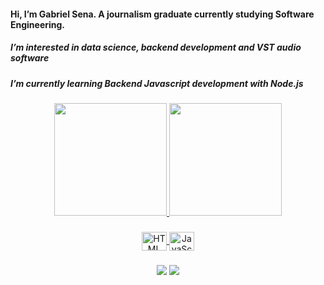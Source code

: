 #### Hi, I’m Gabriel Sena. A journalism graduate currently studying Software Engineering.
##### I’m interested in data science, backend development and VST audio software
##### I’m currently learning Backend Javascript development with Node.js
  ###
<div align="center">
  <a href="https://github.com/Sena-Gabriel">
  <img height="180em" src="https://github-readme-stats.vercel.app/api?username=Sena-Gabriel&show_icons=true&theme=dark&include_all_commits=true&count_private=true"/>
  <img height="180em" src="https://github-readme-stats.vercel.app/api/top-langs/?username=Sena-Gabriel&layout=compact&langs_count=7&theme=dark"/>
</div>
  
###
 
<div align="center">
    <img align="center" height="30" width="40" alt="HTML" src="https://cdn.jsdelivr.net/gh/devicons/devicon/icons/html5/html5-original.svg">
    <img align="center" height="30" width="40" alt="JavaScript" src="https://cdn.jsdelivr.net/gh/devicons/devicon/icons/javascript/javascript-original.svg">
</div>

  ###
<div align="center"> 
  <a href="www.linkedin.com/in/gabriel-sena-a364bb1b0/" target="_blank"><img src="https://img.shields.io/badge/-LinkedIn-%230077B5?style=for-the-badge&logo=linkedin&logoColor=white"></a>
  <a href = "mailto:gabrielsena.1321@gmail.com" target="_blank"><img src="https://img.shields.io/badge/-Gmail-%23333?style=for-the-badge&logo=gmail&logoColor=white"></a>

</div>



<!---
HP5-800/HP5-800 is a ✨ special ✨ repository because its `README.md` (this file) appears on your GitHub profile.
You can click the Preview link to take a look at your changes.
--->
